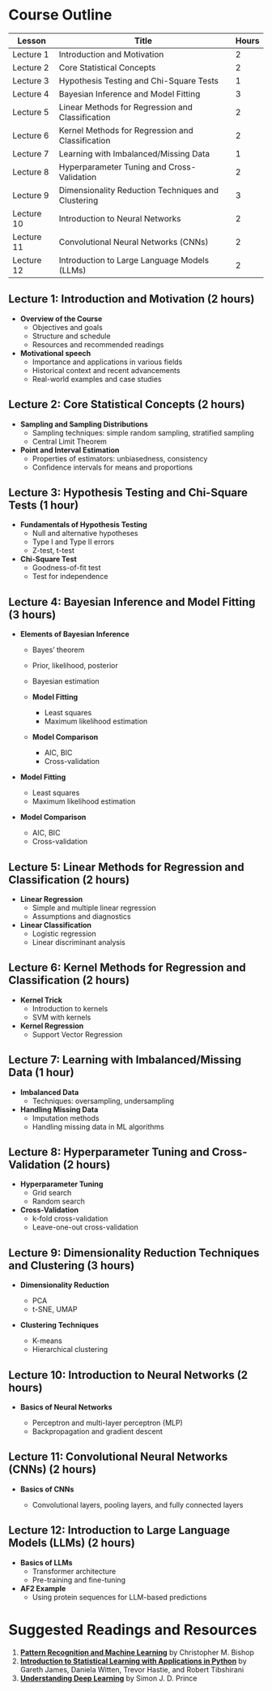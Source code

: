 # Course Outline

| Lesson     | Title                                              | Hours |
| ---------- | -------------------------------------------------- | ----- |
| Lecture 1  | Introduction and Motivation                        | 2     |
| Lecture 2  | Core Statistical Concepts                          | 2     |
| Lecture 3  | Hypothesis Testing and Chi-Square Tests            | 1     |
| Lecture 4  | Bayesian Inference and Model Fitting               | 3     |
| Lecture 5  | Linear Methods for Regression and Classification   | 2     |
| Lecture 6  | Kernel Methods for Regression and Classification   | 2     |
| Lecture 7  | Learning with Imbalanced/Missing Data              | 1     |
| Lecture 8  | Hyperparameter Tuning and Cross-Validation         | 2     |
| Lecture 9  | Dimensionality Reduction Techniques and Clustering | 3     |
| Lecture 10 | Introduction to Neural Networks                    | 2     |
| Lecture 11 | Convolutional Neural Networks (CNNs)               | 2     |
| Lecture 12 | Introduction to Large Language Models (LLMs)       | 2     |

## Lecture 1: Introduction and Motivation (2 hours)

- **Overview of the Course**
  - Objectives and goals
  - Structure and schedule
  - Resources and recommended readings
- **Motivational speech**
  - Importance and applications in various fields
  - Historical context and recent advancements
  - Real-world examples and case studies

## Lecture 2: Core Statistical Concepts (2 hours)

- **Sampling and Sampling Distributions**
  - Sampling techniques: simple random sampling, stratified sampling
  - Central Limit Theorem
- **Point and Interval Estimation**
  - Properties of estimators: unbiasedness, consistency
  - Confidence intervals for means and proportions

## Lecture 3: Hypothesis Testing and Chi-Square Tests (1 hour)

- **Fundamentals of Hypothesis Testing**
  - Null and alternative hypotheses
  - Type I and Type II errors
  - Z-test, t-test
- **Chi-Square Test**
  - Goodness-of-fit test
  - Test for independence

## Lecture 4:  Bayesian Inference and Model Fitting (3 hours)

- **Elements of Bayesian Inference**

  - Bayes’ theorem
  - Prior, likelihood, posterior
  - Bayesian estimation
  - **Model Fitting**

    - Least squares
    - Maximum likelihood estimation
  - **Model Comparison**

    - AIC, BIC
    - Cross-validation
- **Model Fitting**

  - Least squares
  - Maximum likelihood estimation
- **Model Comparison**

  - AIC, BIC
  - Cross-validation

## Lecture 5: Linear Methods for Regression and Classification (2 hours)

- **Linear Regression**
  - Simple and multiple linear regression
  - Assumptions and diagnostics
- **Linear Classification**
  - Logistic regression
  - Linear discriminant analysis

## Lecture 6: Kernel Methods for Regression and Classification (2 hours)

- **Kernel Trick**
  - Introduction to kernels
  - SVM with kernels
- **Kernel Regression**
  - Support Vector Regression

## Lecture 7: Learning with Imbalanced/Missing Data (1 hour)

- **Imbalanced Data**
  - Techniques: oversampling, undersampling
- **Handling Missing Data**
  - Imputation methods
  - Handling missing data in ML algorithms

## Lecture 8: Hyperparameter Tuning and Cross-Validation (2 hours)

- **Hyperparameter Tuning**
  - Grid search
  - Random search
- **Cross-Validation**
  - k-fold cross-validation
  - Leave-one-out cross-validation

## Lecture 9: Dimensionality Reduction Techniques and Clustering (3 hours)

- **Dimensionality Reduction**

  - PCA
  - t-SNE, UMAP
- **Clustering Techniques**

  - K-means
  - Hierarchical clustering

## Lecture 10: Introduction to Neural Networks (2 hours)

- **Basics of Neural Networks**

  - Perceptron and multi-layer perceptron (MLP)
  - Backpropagation and gradient descent

## Lecture 11: Convolutional Neural Networks (CNNs) (2 hours)

- **Basics of CNNs**

  - Convolutional layers, pooling layers, and fully connected layers

## Lecture 12: Introduction to Large Language Models (LLMs) (2 hours)

- **Basics of LLMs**
  - Transformer architecture
  - Pre-training and fine-tuning
- **AF2 Example**
  - Using protein sequences for LLM-based predictions

# Suggested Readings and Resources

1. **[Pattern Recognition and Machine Learning](https://www.microsoft.com/en-us/research/uploads/prod/2006/01/Bishop-Pattern-Recognition-and-Machine-Learning-2006.pdf)** by Christopher M. Bishop
2. **[Introduction to Statistical Learning with Applications in Python](https://hastie.su.domains/ISLP/ISLP_website.pdf.download.html)** by Gareth James, Daniela Witten, Trevor Hastie, and Robert Tibshirani
3. **[Understanding Deep Learning](https://github.com/udlbook/udlbook/releases/download/v4.0.2/UnderstandingDeepLearning_07_02_24_C.pdf)** by Simon J. D. Prince

